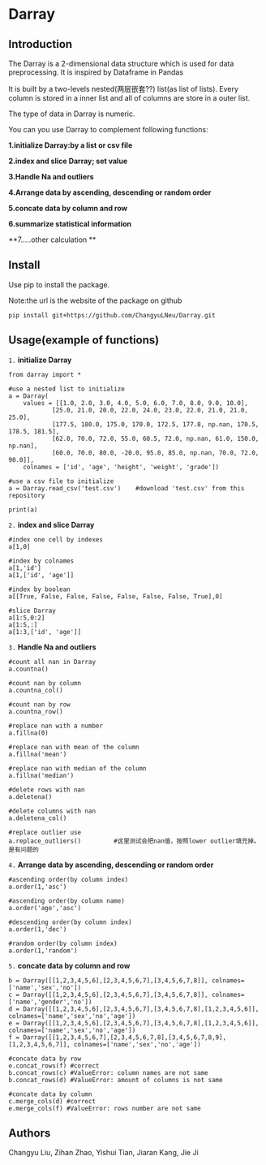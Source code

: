# Darray
## Introduction
The Darray is a 2-dimensional data structure which is used for data preprocessing. It is inspired by Dataframe in Pandas

It is built by a two-levels nested(两层嵌套??) list(as list of lists). Every column is stored in a inner list and all of columns are store in a outer list. 

The type of data in Darray is numeric. 

You can you use Darray to complement following functions:

**1.initialize Darray:by a list or csv file**


**2.index and slice Darray; set value**

**3.Handle Na and outliers**

**4.Arrange data by ascending, descending or random order**

**5.concate data by column and row**

**6.summarize statistical information**

**7.....other calculation **

## Install
Use pip to install the package.

Note:the url is the website of the package on github
```
pip install git+https://github.com/ChangyuLNeu/Darray.git
```


## Usage(example of functions)
`1.` **initialize Darray**
```
from darray import *

#use a nested list to initialize
a = Darray(
    values = [[1.0, 2.0, 3.0, 4.0, 5.0, 6.0, 7.0, 8.0, 9.0, 10.0],
            [25.0, 21.0, 20.0, 22.0, 24.0, 23.0, 22.0, 21.0, 21.0, 25.0],
            [177.5, 180.0, 175.0, 170.0, 172.5, 177.8, np.nan, 170.5, 178.5, 181.5],
            [62.0, 70.0, 72.0, 55.0, 60.5, 72.0, np.nan, 61.0, 150.0, np.nan],
            [60.0, 70.0, 80.0, -20.0, 95.0, 85.0, np.nan, 70.0, 72.0, 90.0]],
    colnames = ['id', 'age', 'height', 'weight', 'grade'])

#use a csv file to initialize
a = Darray.read_csv('test.csv')    #download 'test.csv' from this repository

print(a)
```

`2.` **index and slice Darray**
```
#index one cell by indexes
a[1,0]

#index by colnames
a[1,'id']
a[1,['id', 'age']]

#index by boolean
a[[True, False, False, False, False, False, False, True],0]

#slice Darray
a[1:5,0:2]
a[1:5,:]
a[1:3,['id', 'age']]
```

`3.` **Handle Na and outliers**
```
#count all nan in Darray
a.countna()

#count nan by column 
a.countna_col()

#count nan by row 
a.countna_row()

#replace nan with a number
a.fillna(0)

#replace nan with mean of the column
a.fillna('mean')

#replace nan with median of the column
a.fillna('median')

#delete rows with nan
a.deletena()

#delete columns with nan
a.deletena_col()

#replace outlier use
a.replace_outliers()         #这里测试会把nan值，按照lower outlier填充掉。是有问题的
```

`4.` **Arrange data by ascending, descending or random order**
```
#ascending order(by column index)
a.order(1,'asc') 

#ascending order(by column name)
a.order('age','asc') 

#descending order(by column index)
a.order(1,'dec')        

#random order(by column index)
a.order(1,'random')      
```    

`5.` **concate data by column and row**
```
b = Darray([[1,2,3,4,5,6],[2,3,4,5,6,7],[3,4,5,6,7,8]], colnames=['name','sex','no'])
c = Darray([[1,2,3,4,5,6],[2,3,4,5,6,7],[3,4,5,6,7,8]], colnames=['name','gender','no'])
d = Darray([[1,2,3,4,5,6],[2,3,4,5,6,7],[3,4,5,6,7,8],[1,2,3,4,5,6]], colnames=['name','sex','no','age'])
e = Darray([[1,2,3,4,5,6],[2,3,4,5,6,7],[3,4,5,6,7,8],[1,2,3,4,5,6]], colnames=['name','sex','no','age'])
f = Darray([[1,2,3,4,5,6,7],[2,3,4,5,6,7,8],[3,4,5,6,7,8,9],[1,2,3,4,5,6,7]], colnames=['name','sex','no','age'])

#concate data by row
e.concat_rows(f) #correct
b.concat_rows(c) #ValueError: column names are not same
b.concat_rows(d) #ValueError: amount of columns is not same

#concate data by column
c.merge_cols(d) #correct
e.merge_cols(f) #ValueError: rows number are not same
```






















## Authors
Changyu Liu, Zihan Zhao, Yishui Tian, Jiaran Kang, Jie Ji
